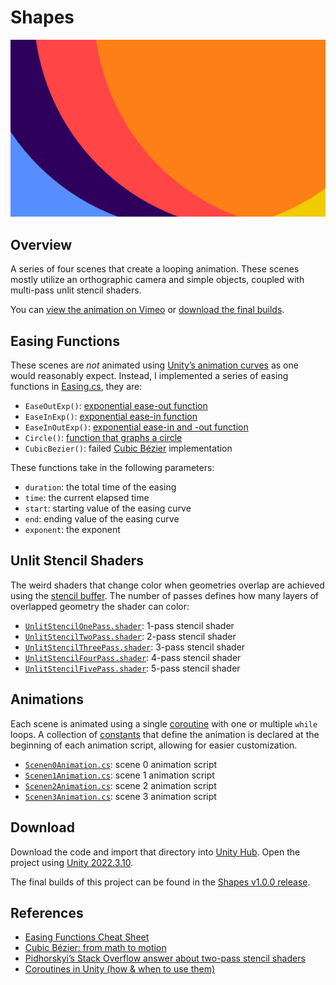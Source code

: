 # Shapes

![Three overlapping circles, each overlapping is colored a different color – from yellow to purple.](Shapes.png)

## Overview

A series of four scenes that create a looping animation. These scenes mostly utilize an orthographic camera and simple objects, coupled with multi-pass unlit stencil shaders.

You can [view the animation on Vimeo](https://vimeo.com/920316540?share=copy) or [download the final builds](https://github.com/richardfxr/unity-explorations/releases/tag/Shapes).

## Easing Functions

These scenes are *not* animated using [Unity’s animation curves](https://docs.unity3d.com/Manual/animeditor-AnimationCurves.html) as one would reasonably expect. Instead, I implemented a series of easing functions in [Easing.cs](https://github.com/richardfxr/unity-explorations/blob/02-Shapes/Assets/Scripts/Easing.cs), they are:

- `EaseOutExp()`: [exponential ease-out function](https://www.desmos.com/calculator/0hcegz0op6)
- `EaseInExp()`: [exponential ease-in function](https://www.desmos.com/calculator/y8sgqrczdr)
- `EaseInOutExp()`: [exponential ease-in and -out function](https://www.desmos.com/calculator/aabaxnked2)
- `Circle()`: [function that graphs a circle](https://www.desmos.com/calculator/bsdqn03cst)
- `CubicBezier()`: failed [Cubic Bézier](https://en.wikipedia.org/wiki/B%C3%A9zier_curve) implementation

These functions take in the following parameters:
- `duration`: the total time of the easing
- `time`: the current elapsed time
- `start`: starting value of the easing curve
- `end`: ending value of the easing curve
- `exponent`: the exponent

## Unlit Stencil Shaders

The weird shaders that change color when geometries overlap are achieved using the [stencil buffer](https://docs.unity3d.com/Manual/SL-Stencil.html). The number of passes defines how many layers of overlapped geometry the shader can color:

- [`UnlitStencilOnePass.shader`](https://github.com/richardfxr/unity-explorations/blob/02-Shapes/Assets/Materials/UnlitStencilOnePass.shader): 1-pass stencil shader
- [`UnlitStencilTwoPass.shader`](https://github.com/richardfxr/unity-explorations/blob/02-Shapes/Assets/Materials/UnlitStencilTwoPass.shader): 2-pass stencil shader
- [`UnlitStencilThreePass.shader`](https://github.com/richardfxr/unity-explorations/blob/02-Shapes/Assets/Materials/UnlitStencilThreePass.shader): 3-pass stencil shader
- [`UnlitStencilFourPass.shader`](https://github.com/richardfxr/unity-explorations/blob/02-Shapes/Assets/Materials/UnlitStencilFourPass.shader): 4-pass stencil shader
- [`UnlitStencilFivePass.shader`](https://github.com/richardfxr/unity-explorations/blob/02-Shapes/Assets/Materials/UnlitStencilFivePass.shader): 5-pass stencil shader


## Animations

Each scene is animated using a single [coroutine](https://docs.unity3d.com/ScriptReference/Coroutine.html) with one or multiple `while` loops. A collection of [constants](https://learn.microsoft.com/en-us/dotnet/csharp/programming-guide/classes-and-structs/constants) that define the animation is declared at the beginning of each animation script, allowing for easier customization.

- [`Scenen0Animation.cs`](https://github.com/richardfxr/unity-explorations/blob/02-Shapes/Assets/Scripts/Scenen0Animation.cs): scene 0 animation script
- [`Scenen1Animation.cs`](https://github.com/richardfxr/unity-explorations/blob/02-Shapes/Assets/Scripts/Scene1Animation.cs): scene 1 animation script
- [`Scenen2Animation.cs`](https://github.com/richardfxr/unity-explorations/blob/02-Shapes/Assets/Scripts/Scene2Animation.cs): scene 2 animation script
- [`Scenen3Animation.cs`](https://github.com/richardfxr/unity-explorations/blob/02-Shapes/Assets/Scripts/Scene3Animation.cs): scene 3 animation script

## Download

Download the code and import that directory into [Unity Hub](https://unity.com/unity-hub). Open the project using [Unity 2022.3.10](https://unity.com/releases/editor/whats-new/2022.3.10).

The final builds of this project can be found in the [Shapes v1.0.0 release](https://github.com/richardfxr/unity-explorations/releases/tag/Shapes).

## References

- [Easing Functions Cheat Sheet](https://easings.net/)
- [Cubic Bézier: from math to motion](https://blog.maximeheckel.com/posts/cubic-bezier-from-math-to-motion/)
- [Pidhorskyi’s Stack Overflow answer about two-pass stencil shaders](https://stackoverflow.com/a/36532246)
- [Coroutines in Unity (how & when to use them)](https://youtu.be/kUP6OK36nrM?si=YL4RzwnuXnEWWE1X)
